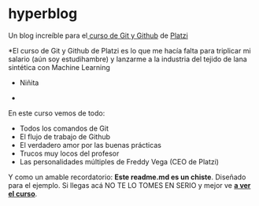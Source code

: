 # hyperblog
Un blog increíble para el[ curso de Git y Github](https://platzi.com/cursos/git-github/ " curso de Git y Github") de [Platzi](https://platzi.com/ "Platzi")

*El curso de Git y Github de Platzi es lo que me hacía falta para triplicar mi salario (aún soy estudihambre) y lanzarme a la industria del tejido de lana sintética con Machine Learning

- Niñita
*

En este curso vemos de todo:

- Todos los comandos de Git
- El flujo de trabajo de Github
- El verdadero amor por las buenas prácticas
- Trucos muy locos del profesor
- Las personalidades múltiples de Freddy Vega (CEO de Platzi)

Y como un amable recordatorio: **Este readme.md es un chiste**.  Diseñado para el ejemplo. Si llegas acá NO TE LO TOMES EN SERIO y mejor ve [**a ver el curso**](https://platzi.com/cursos/git-github/ "a ver el curso").